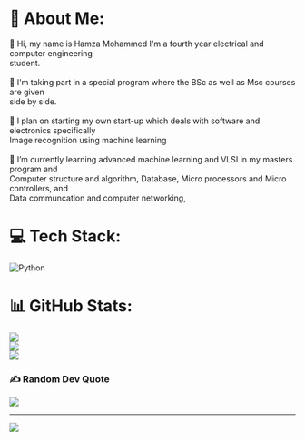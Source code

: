 # 💫 About Me:
🔭 Hi, my name is Hamza Mohammed I'm a fourth year electrical and computer engineering <br>student.<br><br>👯 I'm taking part in a special program where the BSc as well as Msc courses are given <br>side by side.<br><br>🤝 I plan on starting my own start-up which deals with software and electronics specifically <br>Image recognition using machine learning<br><br>🌱 I’m currently learning advanced machine learning and VLSI in my masters program and <br>Computer structure and algorithm, Database, Micro processors and Micro controllers, and <br>Data communcation and computer networking,


# 💻 Tech Stack:
![Python](https://img.shields.io/badge/python-3670A0?style=for-the-badge&logo=python&logoColor=ffdd54)
# 📊 GitHub Stats:
![](https://github-readme-stats.vercel.app/api?username=hamzaosi&theme=radical&hide_border=false&include_all_commits=false&count_private=false)<br/>
![](https://github-readme-streak-stats.herokuapp.com/?user=hamzaosi&theme=radical&hide_border=false)<br/>
![](https://github-readme-stats.vercel.app/api/top-langs/?username=hamzaosi&theme=radical&hide_border=false&include_all_commits=false&count_private=false&layout=compact)

### ✍️ Random Dev Quote
![](https://quotes-github-readme.vercel.app/api?type=horizontal&theme=radical)

---
[![](https://visitcount.itsvg.in/api?id=hamzaosi&icon=0&color=0)](https://visitcount.itsvg.in)

<!-- Proudly created with GPRM ( https://gprm.itsvg.in ) -->

